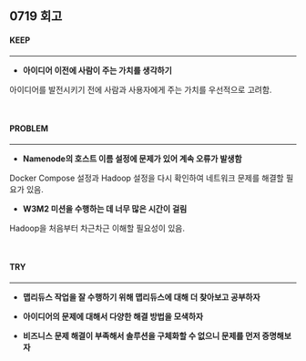 ## 0719 회고

#### KEEP
---
- **아이디어 이전에 사람이 주는 가치를 생각하기**  

아이디어를 발전시키기 전에 사람과 사용자에게 주는 가치를 우선적으로 고려함.  

<br/>  

#### PROBLEM
---
- **Namenode의 호스트 이름 설정에 문제가 있어 계속 오류가 발생함**  

Docker Compose 설정과 Hadoop 설정을 다시 확인하여 네트워크 문제를 해결할 필요가 있음.  

- **W3M2 미션을 수행하는 데 너무 많은 시간이 걸림**  

Hadoop을 처음부터 차근차근 이해할 필요성이 있음.  

 
<br/>

#### TRY
---
- **맵리듀스 작업을 잘 수행하기 위해 맵리듀스에 대해 더 찾아보고 공부하자**  

- **아이디어의 문제에 대해서 다양한 해결 방법을 모색하자**  

- **비즈니스 문제 해결이 부족해서 솔루션을 구체화할 수 없으니 문제를 먼저 증명해보자**  

<br/>
